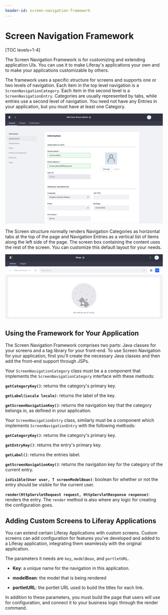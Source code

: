 ```yaml
---
header-id: screen-navigation-framework
---
```


# Screen Navigation Framework

[TOC levels=1-4]

The Screen Navigation Framework is for customizing and extending application
UIs. You can use it to make Liferay's applications your own and to make your
applications customizable by others. 

The framework uses a specific structure for screens and supports one or two 
levels of navigation. Each item in the top level navigation is a 
`ScreenNavigationCategory`. Each item in the second level is a 
`ScreenNavigationEntry`. Categories are usually represented by tabs, while
entries use a second level of navigation. You need not have any Entries in your
application, but you must have at least one Category.

![Figure 1: The User Management application has three Screen Navigation Categories: General, Contact, and Preference; and each of those have a number of Screen Navigation Entries](../../../images/screen-nav-sample-screen-1.png)

The Screen structure normally renders Navigation Categories as horizontal tabs
at the top of the page and Navigation Entries as a vertical list of items along
the left side of the page. The screen box containing the content uses the rest
of the screen. You can customize this default layout for your needs.

![Figure 2: Many application only use Screen Navigation Categories for their functionality, and don't have Screen Navigation Entries. For Blogs, Entries and Images are Categories with no Entries.](../../../images/screen-nav-one-level.png)

## Using the Framework for Your Application 

The Screen Navigation Framework comprises two parts: Java classes for your
screens and a tag library for your front-end. To use Screen Navigation for your
application, first you'll create the necessary Java classes and then add the 
front-end support through JSPs.

Your `ScreenNavigationCategory` class must be a a component that implements the 
`ScreenNavigationCategory` interface with these methods:

**`getCategoryKey()`**: returns the category's primary key.

**`getLabel(Locale locale)`**: returns the label of the key.

**`getScreenNavigationKey()`**: returns the navigation key that the 
category belongs in, as defined in your application.

Your `ScreenNavigationEntry` class, similarly must be a component which 
implements `ScreenNavigationEntry` with the following methods:

**`getCategoryKey()`**: returns the category's primary key.

**`getEntryKey()`**: returns the entry's primary key.

**`getLabel()`**: returns the entries label.

**`getScreenNavigationKey()`**: returns the navigation key for the category 
of the current entry.

**`isVisible(User user, T screenModelBean)`**: boolean for whether or not 
the entry should be visible for the current user.

**`render(HttpServletRequest request, HttpServletResponse response)`**: 
renders the entry. The `render` method is also where any logic for creating
the configuration goes.

## Adding Custom Screens to Liferay Applications 

You can extend certain Liferay Applications with custom screens. Custom screens 
can add configuration for features you've developed and added to a Liferay 
application, integrating them seamlessly with the original application.

The parameters it needs are `key`, `modelBean`, and `portletURL`.

* **Key**: a unique name for the navigation in this application.

* **modelBean**: the model that is being rendered

* **portletURL**: the portlet URL used to build the titles for each link.

In addition to these parameters, you must build the page that users will use
for configuration, and connect it to your business logic through the render 
command. 
